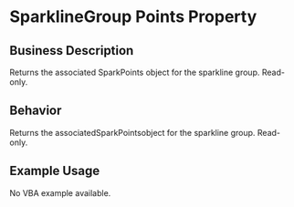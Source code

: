 # SparklineGroup Points Property

## Business Description
Returns the associated SparkPoints object for the sparkline group. Read-only.

## Behavior
Returns the associatedSparkPointsobject for the sparkline group. Read-only.

## Example Usage
No VBA example available.